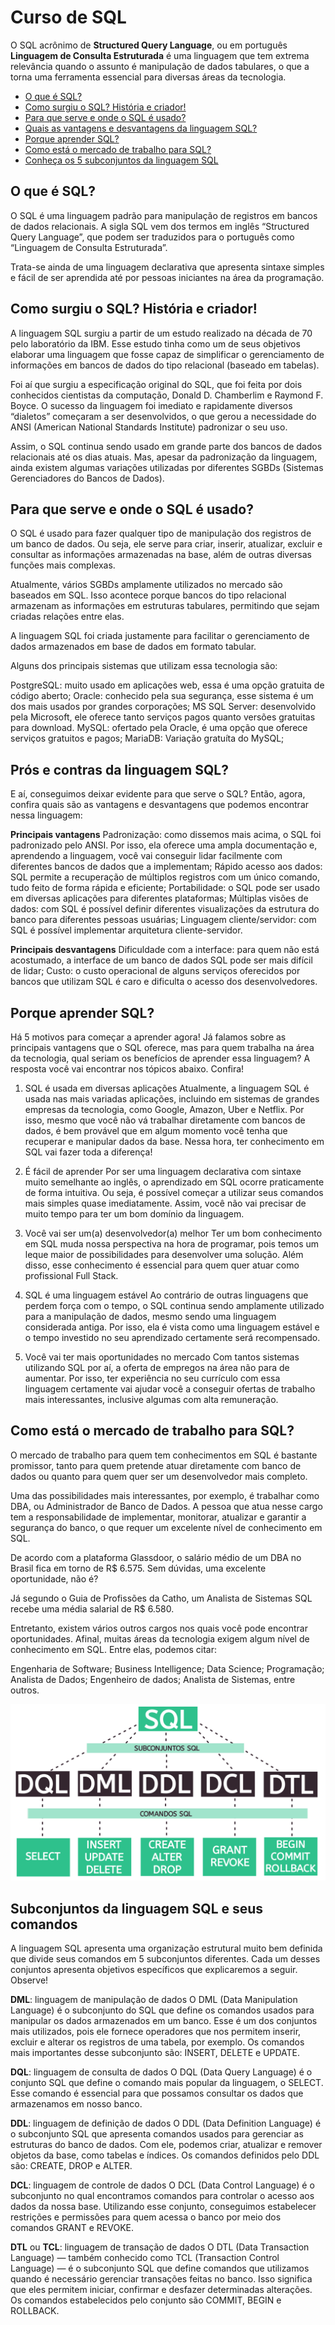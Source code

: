 # Curso de SQL

O SQL acrônimo de __Structured Query Language__, ou em português __Linguagem de Consulta Estruturada__ é uma linguagem que tem extrema relevância quando o assunto é manipulação de dados tabulares, o que a torna uma ferramenta essencial para diversas áreas da tecnologia.


- [O que é SQL?](#o-que-e-sql)
- [Como surgiu o SQL? História e criador!](#origem)
- [Para que serve e onde o SQL é usado?](#para-que-serve)
- [Quais as vantagens e desvantagens da linguagem SQL?](#pros-contras)
- [Porque aprender SQL?](#porque-aprender)
- [Como está o mercado de trabalho para SQL?](#mercado)
- [Conheça os 5 subconjuntos da linguagem SQL](#subconjunto-sql)


<a id="o-que-e-sql"></a>
## O que é SQL?

O SQL é uma linguagem padrão para manipulação de registros em bancos de dados relacionais. A sigla SQL vem dos termos em inglês “Structured Query Language”, que podem ser traduzidos para o português como “Linguagem de Consulta Estruturada”. 

Trata-se ainda de uma linguagem declarativa que apresenta sintaxe simples e fácil de ser aprendida até por pessoas iniciantes na área da programação.


<a id="origem"></a>
## Como surgiu o SQL? História e criador!

A linguagem SQL surgiu a partir de um estudo realizado na década de 70 pelo laboratório da IBM. 
Esse estudo tinha como um de seus objetivos elaborar uma linguagem que fosse capaz de simplificar o gerenciamento de informações em bancos de dados do tipo relacional (baseado em tabelas).

Foi aí que surgiu a especificação original do SQL, que foi feita por dois conhecidos cientistas da computação, Donald D. Chamberlim e Raymond F. Boyce. O sucesso da linguagem foi imediato e rapidamente diversos “dialetos” começaram a ser desenvolvidos, o que gerou a necessidade do ANSI (American National Standards Institute) padronizar o seu uso.

Assim, o SQL continua sendo usado em grande parte dos bancos de dados relacionais até os dias atuais. Mas, apesar da padronização da linguagem, ainda existem algumas variações utilizadas por diferentes SGBDs (Sistemas Gerenciadores do Bancos de Dados).

<a id="para-que-serve"></a>
## Para que serve e onde o SQL é usado?

O SQL é usado para fazer qualquer tipo de manipulação dos registros de um banco de dados. 
Ou seja, ele serve para criar, inserir, atualizar, excluir e consultar as informações armazenadas na base, além de outras diversas funções mais complexas.

Atualmente, vários SGBDs amplamente utilizados no mercado são baseados em SQL. 
Isso acontece porque bancos do tipo relacional armazenam as informações em estruturas tabulares, permitindo que sejam criadas relações entre elas. 

A linguagem SQL foi criada justamente para facilitar o gerenciamento de dados armazenados em base de dados em formato tabular.

Alguns dos principais sistemas que utilizam essa tecnologia são:


PostgreSQL: muito usado em aplicações web, essa é uma opção gratuita de código aberto;
Oracle: conhecido pela sua segurança, esse sistema é um dos mais usados por grandes corporações;
MS SQL Server: desenvolvido pela Microsoft, ele oferece tanto serviços pagos quanto versões gratuitas para download.
MySQL: ofertado pela Oracle, é uma opção que oferece serviços gratuitos e pagos;
MariaDB: Variação gratuíta do MySQL;

<a id="pros-contras"></a>
## Prós e contras da linguagem SQL?

E aí, conseguimos deixar evidente para que serve o SQL? 
Então, agora, confira quais são as vantagens e desvantagens que podemos encontrar nessa linguagem:

**Principais vantagens**
Padronização: como dissemos mais acima, o SQL foi padronizado pelo ANSI. Por isso, ela oferece uma ampla documentação e, aprendendo a linguagem, você vai conseguir lidar facilmente com diferentes bancos de dados que a implementam;
Rápido acesso aos dados: SQL permite a recuperação de múltiplos registros com um único comando, tudo feito de forma rápida e eficiente;
Portabilidade: o SQL pode ser usado em diversas aplicações para diferentes plataformas;
Múltiplas visões de dados: com SQL é possível definir diferentes visualizações da estrutura do banco para diferentes pessoas usuárias;
Linguagem cliente/servidor: com SQL é possível implementar arquitetura cliente-servidor.

**Principais desvantagens**
Dificuldade com a interface: para quem não está acostumado, a interface de um banco de dados SQL pode ser mais difícil de lidar;
Custo: o custo operacional de alguns serviços oferecidos por bancos que utilizam SQL é caro e dificulta o acesso dos desenvolvedores.

<a id="porque-aprender"></a>
## Porque aprender SQL? 

Há 5 motivos para começar a aprender agora! Já falamos sobre as principais vantagens que o SQL oferece, mas para quem trabalha na área da tecnologia, qual seriam os benefícios de aprender essa linguagem? A resposta você vai encontrar nos tópicos abaixo. Confira! 

1. SQL é usada em diversas aplicações
Atualmente, a linguagem SQL é usada nas mais variadas aplicações, incluindo em sistemas de grandes empresas da tecnologia, como Google, Amazon, Uber e Netflix. Por isso, mesmo que você não vá trabalhar diretamente com bancos de dados, é bem provável que em algum momento você tenha que recuperar e manipular dados da base. Nessa hora, ter conhecimento em SQL vai fazer toda a diferença!

2. É fácil de aprender
Por ser uma linguagem declarativa com sintaxe muito semelhante ao inglês, o aprendizado em SQL ocorre praticamente de forma intuitiva. Ou seja, é possível começar a utilizar seus comandos mais simples quase imediatamente. Assim, você não vai precisar de muito tempo para ter um bom domínio da linguagem.

3. Você vai ser um(a) desenvolvedor(a) melhor
Ter um bom conhecimento em SQL muda nossa perspectiva na hora de programar, pois temos um leque maior de possibilidades para desenvolver uma solução. Além disso, esse conhecimento é essencial para quem quer atuar como profissional Full Stack.

4. SQL é uma linguagem estável
Ao contrário de outras linguagens que perdem força com o tempo, o SQL continua sendo amplamente utilizado para a manipulação de dados, mesmo sendo uma linguagem considerada antiga. Por isso, ela é vista como uma linguagem estável e o tempo investido no seu aprendizado certamente será recompensado. 

5. Você vai ter mais oportunidades no mercado
Com tantos sistemas utilizando SQL por aí, a oferta de empregos na área não para de aumentar. Por isso, ter experiência no seu currículo com essa linguagem certamente vai ajudar você a conseguir ofertas de trabalho mais interessantes, inclusive algumas com alta remuneração.

<a id="mercado"></a>
## Como está o mercado de trabalho para SQL?

O mercado de trabalho para quem tem conhecimentos em SQL é bastante promissor, tanto para quem pretende atuar diretamente com banco de dados ou quanto para quem quer ser um desenvolvedor mais completo.

Uma das possibilidades mais interessantes, por exemplo, é trabalhar como DBA, ou Administrador de Banco de Dados. 
A pessoa que atua nesse cargo tem a responsabilidade de implementar, monitorar, atualizar e garantir a segurança do banco, o que requer um excelente nível de conhecimento em SQL. 

De acordo com a plataforma Glassdoor, o salário médio de um DBA no Brasil fica em torno de R$ 6.575. Sem dúvidas, uma excelente oportunidade, não é?

Já segundo o Guia de Profissões da Catho, um Analista de Sistemas SQL recebe uma média salarial de R$ 6.580.

Entretanto, existem vários outros cargos nos quais você pode encontrar oportunidades. Afinal, muitas áreas da tecnologia exigem algum nível de conhecimento em SQL. Entre elas, podemos citar:

Engenharia de Software;
Business Intelligence;
Data Science;
Programação;
Analista de Dados;
Engenheiro de dados;
Analista de Sistemas, entre outros.


![Subconjuntos da SQL](/img/subconjuntos-sql.png "Diagrama de subconjutos da SQL")

<a id="subconjunto-sql"></a>
## Subconjuntos da linguagem SQL e seus comandos

A linguagem SQL apresenta uma organização estrutural muito bem definida que divide seus comandos em 5 subconjuntos diferentes. Cada um desses conjuntos apresenta objetivos específicos que explicaremos a seguir. Observe!

**DML**: linguagem de manipulação de dados
O DML (Data Manipulation Language) é o subconjunto do SQL que define os comandos usados para manipular os dados armazenados em um banco. Esse é um dos conjuntos mais utilizados, pois ele fornece operadores que nos permitem inserir, excluir e alterar os registros de uma tabela, por exemplo. Os comandos mais importantes desse subconjunto são: INSERT, DELETE e UPDATE.

**DQL**: linguagem de consulta de dados
O DQL (Data Query Language) é o conjunto SQL que define o comando mais popular da linguagem, o SELECT. Esse comando é essencial para que possamos consultar os dados que armazenamos em nosso banco.

**DDL**: linguagem de definição de dados
O DDL (Data Definition Language) é o subconjunto SQL que apresenta comandos usados para gerenciar as estruturas do banco de dados. Com ele, podemos criar, atualizar e remover objetos da base, como tabelas e índices. Os comandos definidos pelo DDL são: CREATE, DROP e ALTER.

**DCL**: linguagem de controle de dados
O DCL (Data Control Language) é o subconjunto no qual encontramos comandos para controlar o acesso aos dados da nossa base. Utilizando esse conjunto, conseguimos estabelecer restrições e permissões para quem acessa o banco por meio dos comandos GRANT e REVOKE.

**DTL** ou **TCL**: linguagem de transação de dados
O DTL (Data Transaction Language) — também conhecido como TCL (Transaction Control Language) — é o subconjunto SQL que define comandos que utilizamos quando é necessário gerenciar transações feitas no banco. Isso significa que eles permitem iniciar, confirmar e desfazer determinadas alterações. Os comandos estabelecidos pelo conjunto são COMMIT, BEGIN e ROLLBACK.